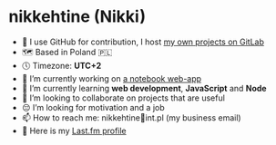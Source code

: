 # nikkehtine (Nikki)

- 🦊 I use GitHub for contribution, I host [my own projects on GitLab](https://gitlab.com/nikkehtine)
- 🗺 Based in Poland 🇵🇱
- 🕔 Timezone: **UTC+2**
- 🔭 I’m currently working on [a notebook web-app](https://gitlab.com/nikkehtine/js-notes-app)
- 🌱 I’m currently learning **web development**, **JavaScript** and **Node**
- 👯 I’m looking to collaborate on projects that are useful
- 😔 I’m looking for motivation and a job
- 📫 How to reach me: nikkehtine📧int.pl (my business email)
- 🎵 Here is my [Last.fm profile](https://www.last.fm/user/nikkehtine)
